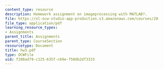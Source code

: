 ```yaml
---
content_type: resource
description: Homework assignment on imageprocessing with MATLAB?.
file: https://ol-ocw-studio-app-production.s3.amazonaws.com/courses/20-309-biological-engineering-ii-instrumentation-and-measurement-fall-2006/f280ad79c125635fc69ef50db2df3333_hw3.pdf
file_type: application/pdf
learning_resource_types:
- Assignments
parent_title: Assignments
parent_type: CourseSection
resourcetype: Document
title: hw3.pdf
type: OCWFile
uid: f280ad79-c125-635f-c69e-f50db2df3333
---
```

